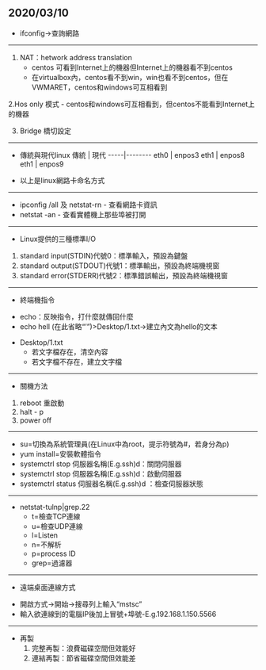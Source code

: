 ## 2020/03/10
* ifconfig→查詢網路
*************************************************
 1. NAT：hetwork address translation
     - centos 可看到Internet上的機器但Internet上的機器看不到centos
     - 在virtualbox內，centos看不到win，win也看不到centos，但在VWMARET，centos和windows可互相看到
 
 2.Hos only 模式
    - centos和windows可互相看到，但centos不能看到Internet上的機器
 
 3. Bridge 橋切設定
 **************************************************
 *  傳統與現代linux
      傳統 | 現代
      -----|--------
      eth0 | enpos3
      eth1 | enpos8
      eth1 | enpos9
   - 以上是linux網路卡命名方式
***************************************************
* ipconfig /all 及 netstat-rn
      -  查看網路卡資訊
* netstat -an
      -  查看實體機上那些埠被打開
 **************************************************
 * Linux提供的三種標準I/O
  1. standard input(STDIN)代號0：標準輸入，預設為鍵盤
  2. standard output(STDOUT)代號1：標準輸出，預設為終端機視窗
  3. standard error(STDERR)代號2：標準錯誤輸出，預設為終端機視窗
 **************************************************
 * 終端機指令
  - echo：反映指令，打什麼就傳回什麼
  - echo hell (在此省略“’”)>Desktop/1.txt→建立內文為hello的文本
 * Desktop/1.txt
    - 若文字檔存在，清空內容
    - 若文字檔不存在，建立文字檔
 **************************************************
 * 關機方法
  1. reboot 重啟動
  2. halt - p 
  3. power off
 ****************************************************
 * su=切換為系統管理員(在Linux中為root，提示符號為#，若身分為p)
 * yum install=安裝軟體指令
 * systemctrl stop 伺服器名稱(E.g.ssh)d：關閉伺服器
 * systemctrl stop 伺服器名稱(E.g.ssh)d：啟動伺服器
 * systemctrl status 伺服器名稱(E.g.ssh)d ：檢查伺服器狀態
 *******************************************************
 * netstat-tulnp|grep.22
    - t=檢查TCP連線
    - u=檢查UDP連線
    - l=Listen 
    - n=不解析
    - p=process ID
    - grep=過濾器
 ********************************************************
 * 遠端桌面連線方式
  - 開啟方式→開始→搜尋列上輸入“mstsc”
  - 輸入欲連線到的電腦IP後加上冒號+埠號-E.g.192.168.1.150.5566
  ********************************************************
  * 再製
    1. 完整再製：浪費磁碟空間但效能好
    2. 連結再製：節省磁碟空間但效能差

